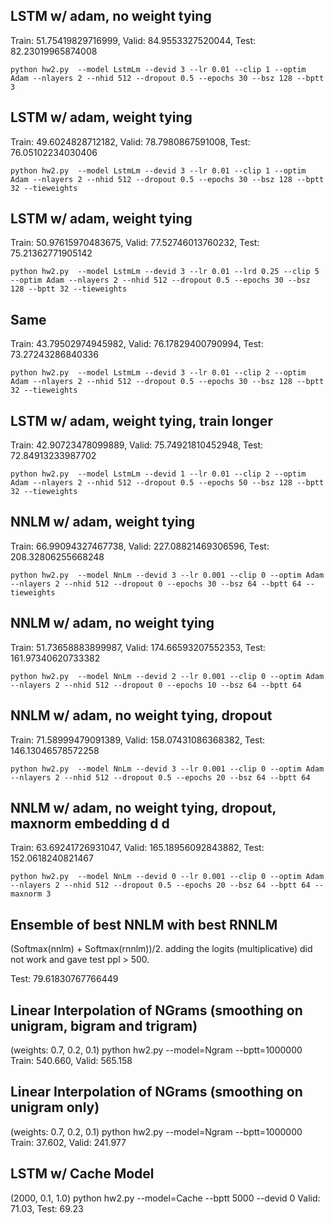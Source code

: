 ## LSTM w/ adam, no weight tying

Train: 51.75419829716999, Valid: 84.9553327520044, Test: 82.23019965874008
```
python hw2.py  --model LstmLm --devid 3 --lr 0.01 --clip 1 --optim Adam --nlayers 2 --nhid 512 --dropout 0.5 --epochs 30 --bsz 128 --bptt 3
```

## LSTM w/ adam, weight tying

Train: 49.6024828712182, Valid: 78.7980867591008, Test: 76.05102234030406
```
python hw2.py  --model LstmLm --devid 3 --lr 0.01 --clip 1 --optim Adam --nlayers 2 --nhid 512 --dropout 0.5 --epochs 30 --bsz 128 --bptt 32 --tieweights
```

## LSTM w/ adam, weight tying

Train: 50.97615970483675, Valid: 77.52746013760232, Test: 75.21362771905142
```
python hw2.py  --model LstmLm --devid 3 --lr 0.01 --lrd 0.25 --clip 5 --optim Adam --nlayers 2 --nhid 512 --dropout 0.5 --epochs 30 --bsz 128 --bptt 32 --tieweights
```

## Same

Train: 43.79502974945982, Valid: 76.17829400790994, Test: 73.27243286840336
```
python hw2.py  --model LstmLm --devid 3 --lr 0.01 --clip 2 --optim Adam --nlayers 2 --nhid 512 --dropout 0.5 --epochs 30 --bsz 128 --bptt 32 --tieweights
```

## LSTM w/ adam, weight tying, train longer

Train: 42.90723478099889, Valid: 75.74921810452948, Test: 72.84913233987702
```
python hw2.py  --model LstmLm --devid 1 --lr 0.01 --clip 2 --optim Adam --nlayers 2 --nhid 512 --dropout 0.5 --epochs 50 --bsz 128 --bptt 32 --tieweights
```

## NNLM w/ adam, weight tying

Train: 66.99094327467738, Valid: 227.08821469306596, Test: 208.32806255668248
```
python hw2.py  --model NnLm --devid 3 --lr 0.001 --clip 0 --optim Adam --nlayers 2 --nhid 512 --dropout 0 --epochs 30 --bsz 64 --bptt 64 --tieweights
```

## NNLM w/ adam, no weight tying

Train: 51.73658883899987, Valid: 174.66593207552353, Test: 161.97340620733382
```
python hw2.py  --model NnLm --devid 2 --lr 0.001 --clip 0 --optim Adam --nlayers 2 --nhid 512 --dropout 0 --epochs 10 --bsz 64 --bptt 64
```

## NNLM w/ adam, no weight tying, dropout

Train: 71.58999479091389, Valid: 158.07431086368382, Test: 146.13046578572258
```
python hw2.py  --model NnLm --devid 3 --lr 0.001 --clip 0 --optim Adam --nlayers 2 --nhid 512 --dropout 0.5 --epochs 20 --bsz 64 --bptt 64
```

## NNLM w/ adam, no weight tying, dropout, maxnorm embedding d d

Train: 63.69241726931047, Valid: 165.18956092843882, Test: 152.0618240821467
```
python hw2.py  --model NnLm --devid 0 --lr 0.001 --clip 0 --optim Adam --nlayers 2 --nhid 512 --dropout 0.5 --epochs 20 --bsz 64 --bptt 64 --maxnorm 3
```

## Ensemble of best NNLM with best RNNLM
(Softmax(nnlm) + Softmax(rnnlm))/2. adding the logits (multiplicative) did not work and gave test ppl > 500.

Test: 79.61830767766449

## Linear Interpolation of NGrams (smoothing on unigram, bigram and trigram)
(weights: 0.7, 0.2, 0.1)
python hw2.py --model=Ngram --bptt=1000000
Train: 540.660, Valid: 565.158

## Linear Interpolation of NGrams (smoothing on unigram only)
(weights: 0.7, 0.2, 0.1)
python hw2.py --model=Ngram --bptt=1000000
Train: 37.602, Valid: 241.977

## LSTM w/ Cache Model
(2000, 0.1, 1.0)
python hw2.py --model=Cache --bptt 5000 --devid 0
Valid: 71.03, Test: 69.23

